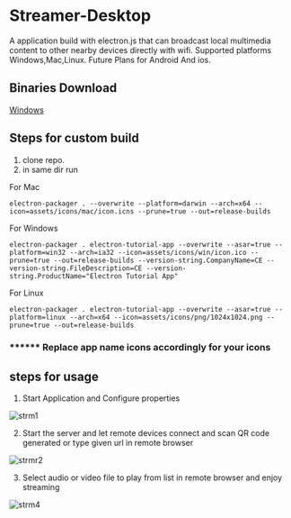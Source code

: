 # Streamer-Desktop
A application build with electron.js that can broadcast local multimedia content to other nearby devices directly with wifi. 
Supported platforms Windows,Mac,Linux.
Future Plans for Android And ios.

##  Binaries Download
[Windows](https://github.com/sps014/Streamer-Desktop/releases/download/0.1/streamer-win32-ia32.zip)

## Steps for custom build
1. clone repo.
2. in same dir run

For Mac
   
```
electron-packager . --overwrite --platform=darwin --arch=x64 --icon=assets/icons/mac/icon.icns --prune=true --out=release-builds
```

For Windows
```
electron-packager . electron-tutorial-app --overwrite --asar=true --platform=win32 --arch=ia32 --icon=assets/icons/win/icon.ico --prune=true --out=release-builds --version-string.CompanyName=CE --version-string.FileDescription=CE --version-string.ProductName="Electron Tutorial App"
 ```
For Linux
```
electron-packager . electron-tutorial-app --overwrite --asar=true --platform=linux --arch=x64 --icon=assets/icons/png/1024x1024.png --prune=true --out=release-builds
 ```
### ****** Replace app name icons accordingly for your icons 

## steps for usage

1. Start Application and Configure properties

![strm1](https://user-images.githubusercontent.com/45932883/58746072-a1adb000-8477-11e9-9c91-b8ae00c2627c.PNG)

2. Start the server and let remote devices connect and scan QR code generated or type given url in remote browser

![strmr2](https://user-images.githubusercontent.com/45932883/58746109-0ec14580-8478-11e9-9f94-612ca040a304.PNG)

3. Select audio or video file to play from list in remote browser and enjoy streaming

![strm4](https://user-images.githubusercontent.com/45932883/58746136-534ce100-8478-11e9-982e-826244f7e871.PNG)
